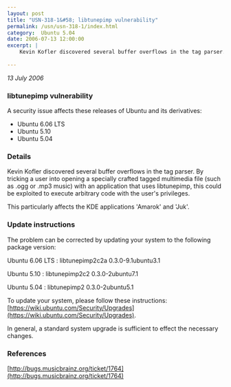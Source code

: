 ```yaml
---
layout: post
title: "USN-318-1&#58; libtunepimp vulnerability"
permalink: /usn/usn-318-1/index.html
category:  Ubuntu 5.04
date: 2006-07-13 12:00:00
excerpt: |
    Kevin Kofler discovered several buffer overflows in the tag parser. By tricking a user into opening a specially crafted tagged multimedia file (such as .ogg or .mp3 music) with an application that uses libtunepimp, this could be exploited to execute arbitrary code with the user&#39;s privileges. 
    
--- 
```

 
 

*13 July 2006*

### libtunepimp vulnerability

A security issue affects these releases of Ubuntu and its derivatives:

* Ubuntu 6.06 LTS
* Ubuntu 5.10
* Ubuntu 5.04

### Details

Kevin Kofler discovered several buffer overflows in the tag parser. By tricking a user into opening a specially crafted tagged multimedia file (such as .ogg or .mp3 music) with an application that uses libtunepimp, this could be exploited to execute arbitrary code with the user&#39;s privileges. 

This particularly affects the KDE applications &#39;Amarok&#39; and &#39;Juk&#39;.

### Update instructions

The problem can be corrected by updating your system to the following package version:

Ubuntu 6.06 LTS
 : libtunepimp2c2a <span>0.3.0-9.1ubuntu3.1</span>

Ubuntu 5.10
 : libtunepimp2c2 <span>0.3.0-2ubuntu7.1</span>

Ubuntu 5.04
 : libtunepimp2 <span>0.3.0-2ubuntu5.1</span>

To update your system, please follow these instructions: [https://wiki.ubuntu.com/Security/Upgrades](https://wiki.ubuntu.com/Security/Upgrades).

In general, a standard system upgrade is sufficient to effect the necessary changes.

### References

 
 [http://bugs.musicbrainz.org/ticket/1764](http://bugs.musicbrainz.org/ticket/1764)
 

